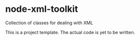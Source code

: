 # node-xml-toolkit
Collection of classes for dealing with XML

This is a project template. The actual code is yet to be written.

